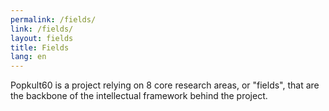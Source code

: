 ```yaml
---
permalink: /fields/
link: /fields/
layout: fields
title: Fields
lang: en
---
```


Popkult60 is a  project relying on 8 core research areas, or "fields", that are the backbone of the intellectual framework behind the project.
<!-- more -->
